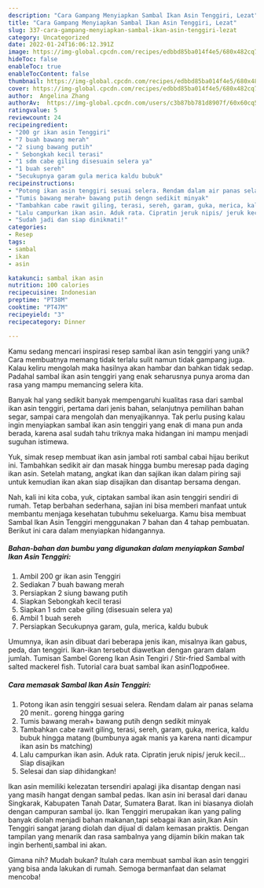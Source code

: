 ```yaml
---
description: "Cara Gampang Menyiapkan Sambal Ikan Asin Tenggiri, Lezat"
title: "Cara Gampang Menyiapkan Sambal Ikan Asin Tenggiri, Lezat"
slug: 337-cara-gampang-menyiapkan-sambal-ikan-asin-tenggiri-lezat
category: Uncategorized
date: 2022-01-24T16:06:12.391Z
image: https://img-global.cpcdn.com/recipes/edbbd85ba014f4e5/680x482cq70/sambal-ikan-asin-tenggiri-foto-resep-utama.jpg
hideToc: false
enableToc: true
enableTocContent: false
thumbnail: https://img-global.cpcdn.com/recipes/edbbd85ba014f4e5/680x482cq70/sambal-ikan-asin-tenggiri-foto-resep-utama.jpg
cover: https://img-global.cpcdn.com/recipes/edbbd85ba014f4e5/680x482cq70/sambal-ikan-asin-tenggiri-foto-resep-utama.jpg
author:  Angelina Zhang
authorAv:  https://img-global.cpcdn.com/users/c3b87bb781d8907f/60x60cq50/avatar.jpg
ratingvalue: 5
reviewcount: 24
recipeingredient:
- "200 gr ikan asin Tenggiri"
- "7 buah bawang merah"
- "2 siung bawang putih"
- " Sebongkah kecil terasi"
- "1 sdm cabe giling disesuain selera ya"
- "1 buah sereh"
- "Secukupnya garam gula merica kaldu bubuk"
recipeinstructions:
- "Potong ikan asin tenggiri sesuai selera. Rendam dalam air panas selama 20 menit.. goreng hingga garing"
- "Tumis bawang merah+ bawang putih dengn sedikit minyak"
- "Tambahkan cabe rawit giling, terasi, sereh, garam, guka, merica, kaldu bubuk hingga matang (bumbunya agak manis ya karena nanti dicampur ikan asin bs matching)"
- "Lalu campurkan ikan asin. Aduk rata. Cipratin jeruk nipis/ jeruk kecil... Siap disajikan"
- "Sudah jadi dan siap dinikmati!"
categories:
- Resep
tags:
- sambal
- ikan
- asin

katakunci: sambal ikan asin 
nutrition: 100 calories
recipecuisine: Indonesian
preptime: "PT38M"
cooktime: "PT47M"
recipeyield: "3"
recipecategory: Dinner

---
```



Kamu sedang mencari inspirasi resep sambal ikan asin tenggiri yang unik? Cara membuatnya memang tidak terlalu sulit namun tidak gampang juga. Kalau keliru mengolah maka hasilnya akan hambar dan bahkan tidak sedap. Padahal sambal ikan asin tenggiri yang enak seharusnya punya aroma dan rasa yang mampu memancing selera kita.


Banyak hal yang sedikit banyak mempengaruhi kualitas rasa dari sambal ikan asin tenggiri, pertama dari jenis bahan, selanjutnya pemilihan bahan segar, sampai cara mengolah dan menyajikannya. Tak perlu pusing kalau ingin menyiapkan sambal ikan asin tenggiri yang enak di mana pun anda berada, karena asal sudah tahu triknya maka hidangan ini mampu menjadi suguhan istimewa.

Yuk, simak resep membuat ikan asin jambal roti sambal cabai hijau berikut ini. Tambahkan sedikit air dan masak hingga bumbu meresap pada daging ikan asin. Setelah matang, angkat ikan dan sajikan ikan dalam piring saji untuk kemudian ikan akan siap disajikan dan disantap bersama dengan.


Nah, kali ini kita coba, yuk, ciptakan sambal ikan asin tenggiri sendiri di rumah. Tetap berbahan sederhana, sajian ini bisa memberi manfaat untuk membantu menjaga kesehatan tubuhmu sekeluarga. Kamu bisa membuat Sambal Ikan Asin Tenggiri menggunakan 7 bahan dan 4 tahap pembuatan. Berikut ini cara dalam menyiapkan hidangannya.

<!--inarticleads1-->

##### Bahan-bahan dan bumbu yang digunakan dalam menyiapkan Sambal Ikan Asin Tenggiri:

1. Ambil 200 gr ikan asin Tenggiri
1. Sediakan 7 buah bawang merah
1. Persiapkan 2 siung bawang putih
1. Siapkan  Sebongkah kecil terasi
1. Siapkan 1 sdm cabe giling (disesuain selera ya)
1. Ambil 1 buah sereh
1. Persiapkan Secukupnya garam, gula, merica, kaldu bubuk


Umumnya, ikan asin dibuat dari beberapa jenis ikan, misalnya ikan gabus, peda, dan tenggiri. Ikan-ikan tersebut diawetkan dengan garam dalam jumlah. Tumisan Sambel Goreng Ikan Asin Tengiri / Stir-fried Sambal with salted mackerel fish. Tutorial cara buat sambal ikan asinПодробнее. 

<!--inarticleads2-->

##### Cara memasak Sambal Ikan Asin Tenggiri:

1. Potong ikan asin tenggiri sesuai selera. Rendam dalam air panas selama 20 menit.. goreng hingga garing
1. Tumis bawang merah+ bawang putih dengn sedikit minyak
1. Tambahkan cabe rawit giling, terasi, sereh, garam, guka, merica, kaldu bubuk hingga matang (bumbunya agak manis ya karena nanti dicampur ikan asin bs matching)
1. Lalu campurkan ikan asin. Aduk rata. Cipratin jeruk nipis/ jeruk kecil... Siap disajikan
1. Selesai dan siap dihidangkan!

Ikan asin memiliki kelezatan tersendiri apalagi jika disantap dengan nasi yang masih hangat dengan sambal pedas. Ikan asin ini berasal dari danau Singkarak, Kabupaten Tanah Datar, Sumatera Barat. Ikan ini biasanya diolah dengan campuran sambal ijo. Ikan Tenggiri merupakan ikan yang paling banyak diolah menjadi bahan makanan,tapi sebagai ikan asin,Ikan Asin Tenggiri sangat jarang diolah dan dijual di dalam kemasan praktis. Dengan tampilan yang menarik dan rasa sambalnya yang dijamin bikin makan tak ingin berhenti,sambal ini akan. 

Gimana nih? Mudah bukan? Itulah cara membuat sambal ikan asin tenggiri yang bisa anda lakukan di rumah. Semoga bermanfaat dan selamat mencoba!

